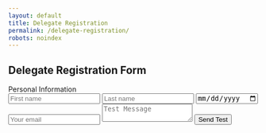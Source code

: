 ```yaml
---
layout: default
title: Delegate Registration
permalink: /delegate-registration/
robots: noindex
---
```

<h2>Delegate Registration Form</h2>
Personal Information
<form method="POST" action="https://formspree.io/tunnaduong@gmail.com">
<input type="text" name="firstname" placeholder="First name">
<input type="text" name="lastname" placeholder="Last name">
<input type="date" class="form-control" name="dateofbirth" placeholder="Date of Birth">
  <input type="email" name="email" placeholder="Your email">
  <textarea name="message" placeholder="Test Message"></textarea>
  <button type="submit">Send Test</button>
</form>